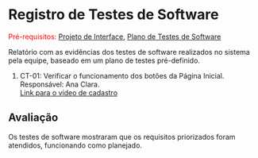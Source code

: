 # Registro de Testes de Software

<span style="color:red">Pré-requisitos: <a href="3-Projeto de Interface.md"> Projeto de Interface</a></span>, <a href="8-Plano de Testes de Software.md"> Plano de Testes de Software</a>

Relatório com as evidências dos testes de software realizados no sistema pela equipe, baseado em um plano de testes pré-definido.


<ol>
  <li> 
    CT-01: Verificar o funcionamento dos botões da Página Inicial.
    <br>
    Responsável: Ana Clara.
    <br>
    <a href="https://github.com/ICEI-PUC-Minas-PMV-ADS/pmv-ads-2024-e1-proj-web-t15-connectfit/raw/7f78fe3b230a68d61ed4b537fe3e6d2ddbfab3c1/docs/gravacoes/gravacaoCadastro.mp4">Link para o vídeo de cadastro</a>
  </li>
</ol>



## Avaliação

Os testes de software mostraram que os requisitos priorizados foram atendidos, funcionando como planejado.
